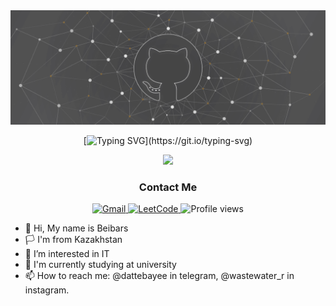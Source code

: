<div id="header" align="center">

 <img src="https://github.com/RickDred/RickDred/blob/main/GitHub-logo.png" alt="warioddly gitgub header image"/>

 [![Typing SVG](https://readme-typing-svg.herokuapp.com?color=%2336BCF7&center=true&vCenter=true&size=26&width=600&lines=Hello+there;)](https://git.io/typing-svg)

</div>

<div align="center">
  <img style="height: 160px;" src="https://github-readme-stats.vercel.app/api/top-langs/?username=pinokiochan&layout=donut&theme=nord"/>
</div>


<div id="badges" align="center">
  
  ### Contact Me
 
  <a href="mailto: beibarys7ergaliev@gmail.com" target="_new">
    <img src="https://img.shields.io/badge/Gmail-Elaman-red?logo=Gmail" alt="Gmail"/>
  </a>
  
  <a href="https://leetcode.com/Rick_Dred/" target="_new">
    <img src="https://img.shields.io/badge/leetcode-Elaman-yellow?logo=LeetCode" alt="LeetCode"/>
  </a>
  <img src="https://komarev.com/ghpvc/?username=pinokiochan&color=green" alt="Profile views"/>
  
</div>


- 👋 Hi, My name is Beibars
- 🏳️ I'm from Kazakhstan
- 👀 I’m interested in IT
- 🌱 I'm currently studying at university
- 📫 How to reach me: @dattebayee in telegram, @wastewater_r in instagram.
